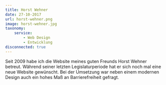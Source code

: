 ```yaml
---
title: Horst Wehner
date: 27-10-2017
url: horst-wehner.png
image: horst-wehner.jpg
taxonomy:
    service:
        - Web Design
        - Entwicklung
disconnected: true
---
```

Seit 2009 habe ich die Website meines guten Freunds Horst Wehner betreut. Während seiner letzten Legislaturperiode hat er sich noch mal eine neue Website gewünscht. Bei der Umsetzung war neben einem modernen Design auch ein hohes Maß an Barrierefreiheit gefragt.